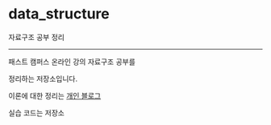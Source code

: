 # data_structure

자료구조 공부 정리

<hr/>
패스트 캠퍼스 온라인 강의 
자료구조 공부를

정리하는 저장소입니다.

이론에 대한 정리는 [개인 블로그](https://pro-dev.tistory.com/)

실습 코드는 저장소
